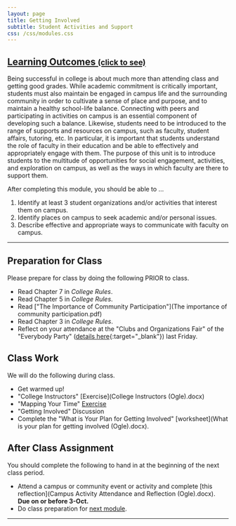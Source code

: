 ```yaml
---
layout: page
title: Getting Involved 
subtitle: Student Activities and Support
css: /css/modules.css
---
```


<div class="panel-group-ILOs">
  <div class="panel panel-default">
    <div class="panel-heading">
      <h2 class="panel-title">
        <a data-toggle="collapse" href="#ILOs">Learning Outcomes <small>(click to see)</small></a>
      </h2>
    </div>
    <div id="ILOs" class="panel-collapse collapse">
      <div class="panel-body">
<p>Being successful in college is about much more than attending class and getting good grades. While academic commitment is critically important, students must also maintain be engaged in campus life and the surrounding community in order to cultivate a sense of place and purpose, and to maintain a healthy school-life balance. Connecting with peers and participating in activities on campus is an essential component of developing such a balance. Likewise, students need to be introduced to the range of supports and resources on campus, such as faculty, student affairs, tutoring, etc. In particular, it is important that students understand the role of faculty in their education and be able to effectively and appropriately engage with them. The purpose of this unit is to introduce students to the multitude of opportunities for social engagement, activities, and exploration on campus, as well as the ways in which faculty are there to support them.</p>

<p>After completing this module, you should be able to ...</p>

<ol>
  <li>Identify at least 3 student organizations and/or activities that interest them on campus.</li>
  <li>Identify places on campus to seek academic and/or personal issues.</li>
  <li>Describe effective and appropriate ways to communicate with faculty on campus.</li>
</ol>
      </div>
    </div>
  </div>
</div>

----

## Preparation for Class

Please prepare for class by doing the following PRIOR to class.

* Read Chapter 7 in *College Rules*.
* Read Chapter 5 in *College Rules*.
* Read ["The Importance of Community Participation"](The importance of community participation.pdf)
* Read Chapter 3 in *College Rules*.
* Reflect on your attendance at the "Clubs and Organizations Fair" of the "Everybody Party" ([details here](https://www.northland.edu/event/everybody-party/){:target="_blank"}) last Friday.

## Class Work

We will do the following during class.

* Get warmed up!
* "College Instructors" [Exercise](College Instructors (Ogle).docx)
* "Mapping Your Time" [Exercise](Daily_Schedule_Grid.pdf)
* "Getting Involved" Discussion
* Complete the "What is Your Plan for Getting Involved" [worksheet](What is your plan for getting involved (Ogle).docx).

## After Class Assignment

You should complete the following to hand in at the beginning of the next class period.

* Attend a campus or community event or activity and complete [this reflection](Campus Activity Attendance and Reflection (Ogle).docx). **Due on or before 3-Oct.**
* Do class preparation for [next module](../Health).

----
